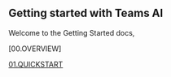 

## Getting started with Teams AI

Welcome to the Getting Started docs,



[00.OVERVIEW]

[01.QUICKSTART](./01.QUICKSTART.md)
